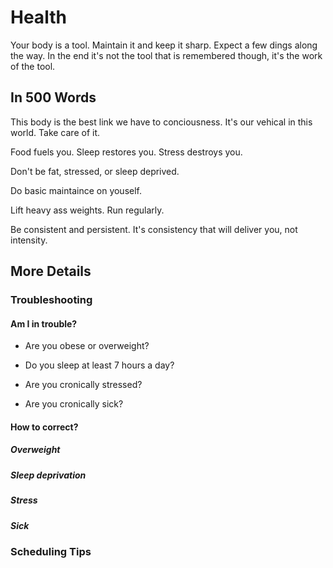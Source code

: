 # Health

Your body is a tool. Maintain it and keep it sharp. Expect a few dings along the way. In the end it's not the tool that is remembered though, it's the work of the tool.

## In 500 Words

This body is the best link we have to conciousness. It's our vehical in this world. Take care of it.

Food fuels you. Sleep restores you. Stress destroys you.

Don't be fat, stressed, or sleep deprived.

Do basic maintaince on youself.

Lift heavy ass weights. Run regularly.

Be consistent and persistent. It's consistency that will deliver you, not intensity.

## More Details

### Troubleshooting

#### Am I in trouble?

* Are you obese or overweight?

* Do you sleep at least 7 hours a day?

* Are you cronically stressed? 

* Are you cronically sick?

#### How to correct?

##### Overweight

##### Sleep deprivation

##### Stress

##### Sick

### Scheduling Tips
